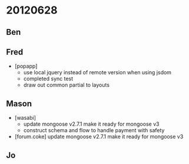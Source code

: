 # 20120628

## Ben



## Fred
- [popapp]
  - use local jquery instead of remote version when using jsdom
  - completed sync test
  - draw out common partial to layouts



## Mason
- [wasabi] 
  - update mongoose v2.7.1 make it ready for mongoose v3
  - construct schema and flow to handle payment with safety
- [forum.coke] update mongoose v2.7.1 make it ready for mongoose v3



## Jo